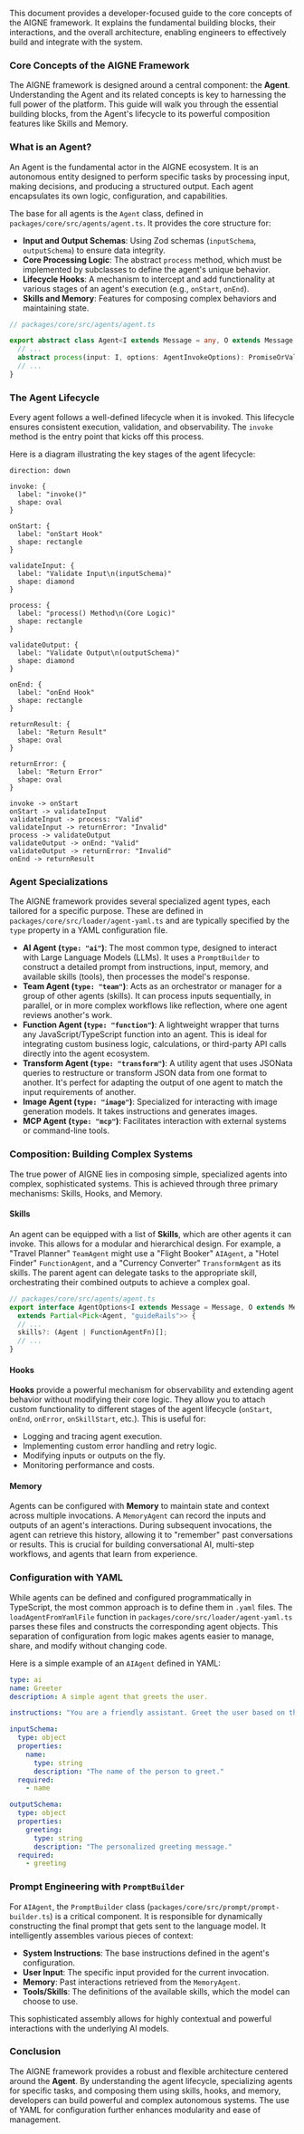 This document provides a developer-focused guide to the core concepts of the AIGNE framework. It explains the fundamental building blocks, their interactions, and the overall architecture, enabling engineers to effectively build and integrate with the system.

### Core Concepts of the AIGNE Framework

The AIGNE framework is designed around a central component: the **Agent**. Understanding the Agent and its related concepts is key to harnessing the full power of the platform. This guide will walk you through the essential building blocks, from the Agent's lifecycle to its powerful composition features like Skills and Memory.

### What is an Agent?

An Agent is the fundamental actor in the AIGNE ecosystem. It is an autonomous entity designed to perform specific tasks by processing input, making decisions, and producing a structured output. Each agent encapsulates its own logic, configuration, and capabilities.

The base for all agents is the `Agent` class, defined in `packages/core/src/agents/agent.ts`. It provides the core structure for:

-   **Input and Output Schemas**: Using Zod schemas (`inputSchema`, `outputSchema`) to ensure data integrity.
-   **Core Processing Logic**: The abstract `process` method, which must be implemented by subclasses to define the agent's unique behavior.
-   **Lifecycle Hooks**: A mechanism to intercept and add functionality at various stages of an agent's execution (e.g., `onStart`, `onEnd`).
-   **Skills and Memory**: Features for composing complex behaviors and maintaining state.

```typescript
// packages/core/src/agents/agent.ts

export abstract class Agent<I extends Message = any, O extends Message = any> {
  // ...
  abstract process(input: I, options: AgentInvokeOptions): PromiseOrValue<AgentProcessResult<O>>;
  // ...
}
```

### The Agent Lifecycle

Every agent follows a well-defined lifecycle when it is invoked. This lifecycle ensures consistent execution, validation, and observability. The `invoke` method is the entry point that kicks off this process.

Here is a diagram illustrating the key stages of the agent lifecycle:

```d2
direction: down

invoke: {
  label: "invoke()"
  shape: oval
}

onStart: {
  label: "onStart Hook"
  shape: rectangle
}

validateInput: {
  label: "Validate Input\n(inputSchema)"
  shape: diamond
}

process: {
  label: "process() Method\n(Core Logic)"
  shape: rectangle
}

validateOutput: {
  label: "Validate Output\n(outputSchema)"
  shape: diamond
}

onEnd: {
  label: "onEnd Hook"
  shape: rectangle
}

returnResult: {
  label: "Return Result"
  shape: oval
}

returnError: {
  label: "Return Error"
  shape: oval
}

invoke -> onStart
onStart -> validateInput
validateInput -> process: "Valid"
validateInput -> returnError: "Invalid"
process -> validateOutput
validateOutput -> onEnd: "Valid"
validateOutput -> returnError: "Invalid"
onEnd -> returnResult
```

### Agent Specializations

The AIGNE framework provides several specialized agent types, each tailored for a specific purpose. These are defined in `packages/core/src/loader/agent-yaml.ts` and are typically specified by the `type` property in a YAML configuration file.

-   **AI Agent (`type: "ai"`)**: The most common type, designed to interact with Large Language Models (LLMs). It uses a `PromptBuilder` to construct a detailed prompt from instructions, input, memory, and available skills (tools), then processes the model's response.
-   **Team Agent (`type: "team"`)**: Acts as an orchestrator or manager for a group of other agents (skills). It can process inputs sequentially, in parallel, or in more complex workflows like reflection, where one agent reviews another's work.
-   **Function Agent (`type: "function"`)**: A lightweight wrapper that turns any JavaScript/TypeScript function into an agent. This is ideal for integrating custom business logic, calculations, or third-party API calls directly into the agent ecosystem.
-   **Transform Agent (`type: "transform"`)**: A utility agent that uses JSONata queries to restructure or transform JSON data from one format to another. It's perfect for adapting the output of one agent to match the input requirements of another.
-   **Image Agent (`type: "image"`)**: Specialized for interacting with image generation models. It takes instructions and generates images.
-   **MCP Agent (`type: "mcp"`)**: Facilitates interaction with external systems or command-line tools.

### Composition: Building Complex Systems

The true power of AIGNE lies in composing simple, specialized agents into complex, sophisticated systems. This is achieved through three primary mechanisms: Skills, Hooks, and Memory.

#### Skills

An agent can be equipped with a list of **Skills**, which are other agents it can invoke. This allows for a modular and hierarchical design. For example, a "Travel Planner" `TeamAgent` might use a "Flight Booker" `AIAgent`, a "Hotel Finder" `FunctionAgent`, and a "Currency Converter" `TransformAgent` as its skills. The parent agent can delegate tasks to the appropriate skill, orchestrating their combined outputs to achieve a complex goal.

```typescript
// packages/core/src/agents/agent.ts
export interface AgentOptions<I extends Message = Message, O extends Message = Message>
  extends Partial<Pick<Agent, "guideRails">> {
  // ...
  skills?: (Agent | FunctionAgentFn)[];
  // ...
}
```

#### Hooks

**Hooks** provide a powerful mechanism for observability and extending agent behavior without modifying their core logic. They allow you to attach custom functionality to different stages of the agent lifecycle (`onStart`, `onEnd`, `onError`, `onSkillStart`, etc.). This is useful for:

-   Logging and tracing agent execution.
-   Implementing custom error handling and retry logic.
-   Modifying inputs or outputs on the fly.
-   Monitoring performance and costs.

#### Memory

Agents can be configured with **Memory** to maintain state and context across multiple invocations. A `MemoryAgent` can record the inputs and outputs of an agent's interactions. During subsequent invocations, the agent can retrieve this history, allowing it to "remember" past conversations or results. This is crucial for building conversational AI, multi-step workflows, and agents that learn from experience.

### Configuration with YAML

While agents can be defined and configured programmatically in TypeScript, the most common approach is to define them in `.yaml` files. The `loadAgentFromYamlFile` function in `packages/core/src/loader/agent-yaml.ts` parses these files and constructs the corresponding agent objects. This separation of configuration from logic makes agents easier to manage, share, and modify without changing code.

Here is a simple example of an `AIAgent` defined in YAML:

```yaml
type: ai
name: Greeter
description: A simple agent that greets the user.

instructions: "You are a friendly assistant. Greet the user based on their name and wish them a good day."

inputSchema:
  type: object
  properties:
    name:
      type: string
      description: "The name of the person to greet."
  required:
    - name

outputSchema:
  type: object
  properties:
    greeting:
      type: string
      description: "The personalized greeting message."
  required:
    - greeting
```

### Prompt Engineering with `PromptBuilder`

For `AIAgent`, the `PromptBuilder` class (`packages/core/src/prompt/prompt-builder.ts`) is a critical component. It is responsible for dynamically constructing the final prompt that gets sent to the language model. It intelligently assembles various pieces of context:

-   **System Instructions**: The base instructions defined in the agent's configuration.
-   **User Input**: The specific input provided for the current invocation.
-   **Memory**: Past interactions retrieved from the `MemoryAgent`.
-   **Tools/Skills**: The definitions of the available skills, which the model can choose to use.

This sophisticated assembly allows for highly contextual and powerful interactions with the underlying AI models.

### Conclusion

The AIGNE framework provides a robust and flexible architecture centered around the **Agent**. By understanding the agent lifecycle, specializing agents for specific tasks, and composing them using skills, hooks, and memory, developers can build powerful and complex autonomous systems. The use of YAML for configuration further enhances modularity and ease of management.
